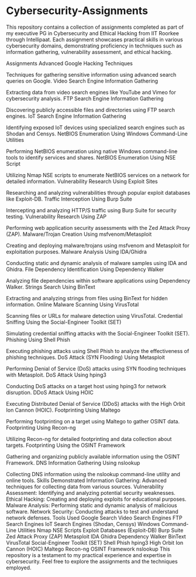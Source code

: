 # Cybersecurity-Assignments
This repository contains a collection of assignments completed as part of my executive PG in Cybersecurity and Ethical Hacking from IIT Roorkee through Intellipaat. Each assignment showcases practical skills in various cybersecurity domains, demonstrating proficiency in techniques such as information gathering, vulnerability assessment, and ethical hacking.

Assignments
Advanced Google Hacking Techniques

Techniques for gathering sensitive information using advanced search queries on Google.
Video Search Engine Information Gathering

Extracting data from video search engines like YouTube and Vimeo for cybersecurity analysis.
FTP Search Engine Information Gathering

Discovering publicly accessible files and directories using FTP search engines.
IoT Search Engine Information Gathering

Identifying exposed IoT devices using specialized search engines such as Shodan and Censys.
NetBIOS Enumeration Using Windows Command-Line Utilities

Performing NetBIOS enumeration using native Windows command-line tools to identify services and shares.
NetBIOS Enumeration Using NSE Script

Utilizing Nmap NSE scripts to enumerate NetBIOS services on a network for detailed information.
Vulnerability Research Using Exploit Sites

Researching and analyzing vulnerabilities through popular exploit databases like Exploit-DB.
Traffic Interception Using Burp Suite

Intercepting and analyzing HTTP/S traffic using Burp Suite for security testing.
Vulnerability Research Using ZAP

Performing web application security assessments with the Zed Attack Proxy (ZAP).
Malware/Trojan Creation Using msfvenom/Metasploit

Creating and deploying malware/trojans using msfvenom and Metasploit for exploitation purposes.
Malware Analysis Using IDA/Ghidra

Conducting static and dynamic analysis of malware samples using IDA and Ghidra.
File Dependency Identification Using Dependency Walker

Analyzing file dependencies within software applications using Dependency Walker.
Strings Search Using BinText

Extracting and analyzing strings from files using BinText for hidden information.
Online Malware Scanning Using VirusTotal

Scanning files or URLs for malware detection using VirusTotal.
Credential Sniffing Using the Social-Engineer Toolkit (SET)

Simulating credential sniffing attacks with the Social-Engineer Toolkit (SET).
Phishing Using Shell Phish

Executing phishing attacks using Shell Phish to analyze the effectiveness of phishing techniques.
DoS Attack (SYN Flooding) Using Metasploit

Performing Denial of Service (DoS) attacks using SYN flooding techniques with Metasploit.
DoS Attack Using hping3

Conducting DoS attacks on a target host using hping3 for network disruption.
DDoS Attack Using HOIC

Executing Distributed Denial of Service (DDoS) attacks with the High Orbit Ion Cannon (HOIC).
Footprinting Using Maltego

Performing footprinting on a target using Maltego to gather OSINT data.
Footprinting Using Recon-ng

Utilizing Recon-ng for detailed footprinting and data collection about targets.
Footprinting Using the OSINT Framework

Gathering and organizing publicly available information using the OSINT Framework.
DNS Information Gathering Using nslookup

Collecting DNS information using the nslookup command-line utility and online tools.
Skills Demonstrated
Information Gathering: Advanced techniques for collecting data from various sources.
Vulnerability Assessment: Identifying and analyzing potential security weaknesses.
Ethical Hacking: Creating and deploying exploits for educational purposes.
Malware Analysis: Performing static and dynamic analysis of malicious software.
Network Security: Conducting attacks to test and understand network defenses.
Tools Used
Google Search
Video Search Engines
FTP Search Engines
IoT Search Engines (Shodan, Censys)
Windows Command-Line Utilities
Nmap NSE Scripts
Exploit Databases (Exploit-DB)
Burp Suite
Zed Attack Proxy (ZAP)
Metasploit
IDA
Ghidra
Dependency Walker
BinText
VirusTotal
Social-Engineer Toolkit (SET)
Shell Phish
hping3
High Orbit Ion Cannon (HOIC)
Maltego
Recon-ng
OSINT Framework
nslookup
This repository is a testament to my practical experience and expertise in cybersecurity. Feel free to explore the assignments and the techniques employed.
